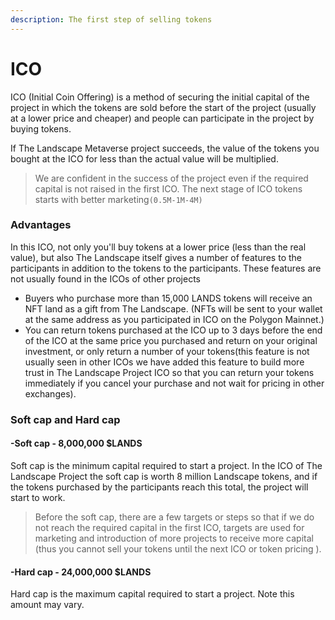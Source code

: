 ```yaml
---
description: The first step of selling tokens
---
```


# ICO

ICO (Initial Coin Offering) is a method of securing the initial capital of the project in which the tokens are sold before the start of the project (usually at a lower price and cheaper) and people can participate in the project by buying tokens.

If The Landscape Metaverse project succeeds, the value of the tokens you bought at the ICO for less than the actual value will be multiplied.&#x20;

> We are confident in the success of the project even if the required capital is not raised in the first ICO. The next stage of ICO tokens starts with better marketing`(0.5M-1M-4M)`

### Advantages&#x20;

In this ICO, not only you'll buy tokens at a lower price (less than the real value), but also The Landscape itself gives a number of features to the participants in addition to the tokens to the participants. These features are not usually found in the ICOs of other projects

* Buyers who purchase more than 15,000 LANDS tokens will receive an NFT land as a gift from The Landscape. (NFTs will be sent to your wallet at the same address as you participated in ICO on the Polygon Mainnet.)
* You can return tokens purchased at the ICO up to 3 days before the end of the ICO at the same price you purchased and return on your original investment, or only return a number of your tokens(this feature is not usually seen in other ICOs we have added this feature to build more trust in The Landscape Project ICO so that you can return your tokens immediately if you cancel your purchase and not wait for pricing in other exchanges).

### Soft cap and Hard cap

#### -Soft cap - 8,000,000 $LANDS

Soft cap is the minimum capital required to start a project. In the ICO of The Landscape Project the soft cap is worth 8 million Landscape tokens, and if the tokens purchased by the participants reach this total, the project will start to work.

> Before the soft cap, there are a few targets or steps so that if we do not reach the required capital in the first ICO, targets are used for marketing and introduction of more projects to receive more capital (thus you cannot sell your tokens until the next ICO or token pricing ).

#### -Hard cap - 24,000,000 $LANDS

Hard cap is the maximum capital required to start a project. Note this amount may vary.



